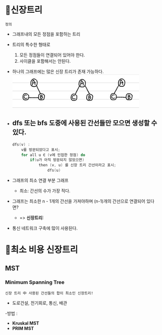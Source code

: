 # 🎄신장트리 

`정의`
- 그래프내의 모든 정점을 포함하는 트리
- 트리의 특수한 형태로
    1. 모든 정점들이 연결되어 있어야 한다.
    2. 사이클을 포함해서는 안된다.
- 하나의 그래프에는 많은 신장 트리가 존재 가능하다.
    ![st](../Images/st.JPG)

- dfs 또는 bfs 도중에 사용된 간선들만 모으면 생성할 수 있다.
    - 
    ```C
    dfs(v) : 
        v를 방문되었다고 표시;
        for all u ∈ (v에 인접한 정점) do
            if(u가 아직 방문되지 않았으면)
                then (v, u) 를 신장 트리 간선이라고 표시;
                    dfs(u)
    ```

- 그래프의 최소 연결 부분 그래프
    - 최소: 간선의 수가 가장 적다.
- 그래프는 최소한 n - 1개의 간선을 가져야하며 (n-1)개의 간선으로 연결되어 있다면? 
    - => **신장트리**❕

- 통신 네트워크 구축에 많이 사용된다.

# 🌲최소 비용 신장트리 
## MST
### Minimum Spanning Tree

`신장 트리 中 사용된 간선들의 합이 최소인 신장트리!`

- 도로건설, 전기회로, 통신, 배관

-방법 : 
- **Kruskal MST**
- **PRIM MST**

